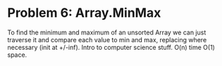 # Problem 6: Array.MinMax

To find the minimum and maximum of an unsorted Array we can just traverse it and compare each value to min and max, replacing where necessary (init at +/-inf). Intro to computer science stuff. O(n) time O(1) space.
